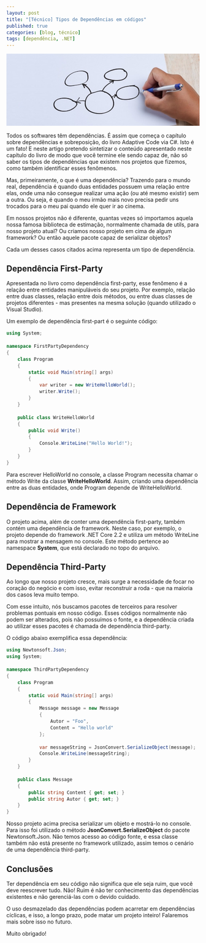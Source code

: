 ```yaml
---
layout: post
title: "[Técnico] Tipos de Dependências em códigos"
published: true
categories: [blog, técnico]
tags: [dependência, .NET]
---
```


![capa](/assets/dependency.jpg)

Todos os softwares têm dependências. É assim que começa o capítulo sobre dependências e sobreposição, do livro Adaptive Code via C#. Isto é um fato! E neste artigo pretendo sintetizar o conteúdo apresentado neste capítulo do livro de modo que você termine ele sendo capaz de, não só saber os tipos de dependências que existem nos projetos que fizemos, como também identificar esses fenômenos.

Mas, primeiramente, o que é uma dependência? Trazendo para o mundo real, dependência 
é quando duas entidades possuem uma relação entre elas, onde uma não consegue realizar uma ação (ou até mesmo existir) sem a outra. Ou seja, é quando o meu irmão mais novo precisa pedir uns trocados para o meu pai quando ele quer ir ao cinema. 

Em nossos projetos não é diferente, quantas vezes só importamos aquela nossa famosa biblioteca de estimação, normalmente chamada de utils, para nosso projeto atual? Ou criamos nosso projeto em cima de algum framework? Ou então aquele pacote capaz de serializar objetos?

Cada um desses casos citados acima representa um tipo de dependência.

## Dependência First-Party

Apresentada no livro como dependência first-party, esse fenômeno é a relação entre entidades manipuláveis do seu projeto. Por exemplo, relação entre duas classes, relação entre dois métodos, ou entre duas classes de projetos diferentes - mas presentes na mesma solução (quando utilizado o Visual Studio). 

Um exemplo de dependência first-part é o seguinte código: 

```c#
using System;

namespace FirstPartyDependency
{
    class Program
    {
        static void Main(string[] args)
        {
            var writer = new WriteHelloWorld();
            writer.Write();
        }
    }

    public class WriteHelloWorld
    {
        public void Write()
        {
            Console.WriteLine("Hello World!");
        }
    }
}
```

Para escrever HelloWorld no console, a classe Program necessita chamar o método Write da classe **WriteHelloWorld**. Assim, criando uma dependência entre as duas entidades, onde Program depende de WriteHelloWorld.

## Dependência de Framework

O projeto acima, além de conter uma dependência first-party, também contém uma dependência de framework. Neste caso, por exemplo, o projeto depende do framework .NET Core 2.2 e utiliza um método WriteLine para mostrar a mensagem no console. Este método pertence ao namespace **System**, que está declarado no topo do arquivo.

## Dependência Third-Party

Ao longo que nosso projeto cresce, mais surge a necessidade de focar no coração do negócio e com isso, evitar reconstruir a roda - que na maioria dos casos leva muito tempo. 

Com esse intuito, nós buscamos pacotes de terceiros para resolver problemas pontuais em nosso código. Esses códigos normalmente não podem ser alterados, pois não possuímos o fonte, e a dependência criada ao utilizar esses pacotes é chamada de dependência third-party.

O código abaixo exemplifica essa dependência:


```c#
using Newtonsoft.Json;
using System;

namespace ThirdPartyDependency
{
    class Program
    {
        static void Main(string[] args)
        {
            Message message = new Message
            {
                Autor = "Foo",
                Content = "Hello world"
            };

            var messageString = JsonConvert.SerializeObject(message);
            Console.WriteLine(messageString);
        }
    }

    public class Message
    {
        public string Content { get; set; }
        public string Autor { get; set; }
    }
}
```
Nosso projeto acima precisa serializar um objeto e mostrá-lo no console. Para isso foi utilizado o método **JsonConvert.SerializeObject** do pacote Newtonsoft.Json. Não temos acesso ao código fonte, e essa classe também não está presente no framework utilizado, assim temos o cenário de uma dependência third-party.

## Conclusões

Ter dependência em seu código não significa que ele seja ruim, que você deve reescrever tudo. Não! Ruim é não ter conhecimento das dependências existentes e não gerenciá-las com o devido cuidado.

O uso desmazelado das dependências podem acarretar em dependências cíclicas, e isso, a longo prazo, pode matar um projeto inteiro! Falaremos mais sobre isso no futuro.

Muito obrigado!
